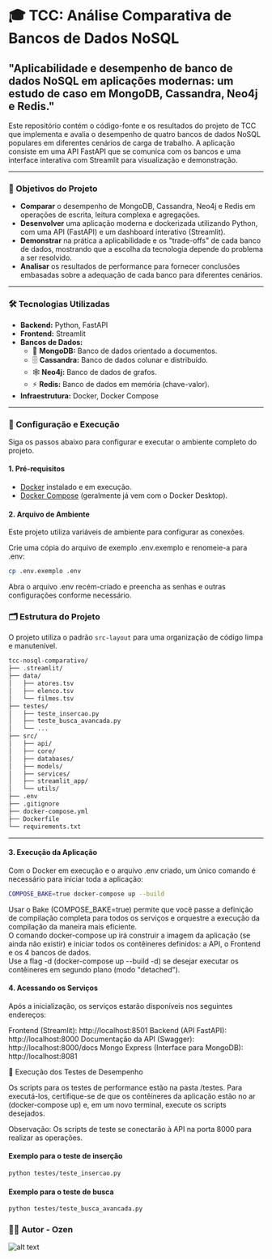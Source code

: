 # 🎓 TCC: Análise Comparativa de Bancos de Dados NoSQL

## "Aplicabilidade e desempenho de banco de dados NoSQL em aplicações modernas: um estudo de caso em MongoDB, Cassandra, Neo4j e Redis."

Este repositório contém o código-fonte e os resultados do projeto de TCC que implementa e avalia o desempenho de quatro bancos de dados NoSQL populares em diferentes cenários de carga de trabalho. A aplicação consiste em uma API FastAPI que se comunica com os bancos e uma interface interativa com Streamlit para visualização e demonstração.

---

### 🎯 Objetivos do Projeto

* **Comparar** o desempenho de MongoDB, Cassandra, Neo4j e Redis em operações de escrita, leitura complexa e agregações.
* **Desenvolver** uma aplicação moderna e dockerizada utilizando Python, com uma API (FastAPI) e um dashboard interativo (Streamlit).
* **Demonstrar** na prática a aplicabilidade e os "trade-offs" de cada banco de dados, mostrando que a escolha da tecnologia depende do problema a ser resolvido.
* **Analisar** os resultados de performance para fornecer conclusões embasadas sobre a adequação de cada banco para diferentes cenários.

---

### 🛠️ Tecnologias Utilizadas

* **Backend:** Python, FastAPI
* **Frontend:** Streamlit
* **Bancos de Dados:**
    * 🍃 **MongoDB:** Banco de dados orientado a documentos.
    * 🗄️ **Cassandra:** Banco de dados colunar e distribuído.
    * 🕸️ **Neo4j:** Banco de dados de grafos.
    * ⚡ **Redis:** Banco de dados em memória (chave-valor).
* **Infraestrutura:** Docker, Docker Compose

---

### 🚀 Configuração e Execução

Siga os passos abaixo para configurar e executar o ambiente completo do projeto.

#### 1. Pré-requisitos
* [Docker](https://www.docker.com/products/docker-desktop/) instalado e em execução.
* [Docker Compose](https://docs.docker.com/compose/install/) (geralmente já vem com o Docker Desktop).

#### 2. Arquivo de Ambiente

Este projeto utiliza variáveis de ambiente para configurar as conexões.

Crie uma cópia do arquivo de exemplo .env.exemplo e renomeie-a para .env:

```bash
cp .env.exemplo .env
```

Abra o arquivo .env recém-criado e preencha as senhas e outras configurações conforme necessário.

### 🗂️ Estrutura do Projeto

O projeto utiliza o padrão `src-layout` para uma organização de código limpa e manutenível.

```bash
tcc-nosql-comparativo/
├── .streamlit/
├── data/
│   ├── atores.tsv
│   ├── elenco.tsv
│   └── filmes.tsv
├── testes/
│   ├── teste_insercao.py
│   ├── teste_busca_avancada.py
│   └── ...
├── src/
│   ├── api/
│   ├── core/
│   ├── databases/
│   ├── models/
│   ├── services/
│   ├── streamlit_app/
│   └── utils/
├── .env
├── .gitignore
├── docker-compose.yml
├── Dockerfile
└── requirements.txt
```

---
#### 3. Execução da Aplicação
Com o Docker em execução e o arquivo .env criado, um único comando é necessário para iniciar toda a aplicação:

```bash
COMPOSE_BAKE=true docker-compose up --build
```

Usar o Bake (COMPOSE_BAKE=true) permite que você passe a definição de compilação completa para todos os serviços e orquestre a execução da compilação da maneira mais eficiente.\
O comando docker-compose up irá construir a imagem da aplicação (se ainda não existir) e iniciar todos os contêineres definidos: a API, o Frontend e os 4 bancos de dados.\
Use a flag -d (docker-compose up --build -d) se desejar executar os contêineres em segundo plano (modo "detached").

#### 4. Acessando os Serviços
Após a inicialização, os serviços estarão disponíveis nos seguintes endereços:

Frontend (Streamlit): http://localhost:8501
Backend (API FastAPI): http://localhost:8000
Documentação da API (Swagger): http://localhost:8000/docs
Mongo Express (Interface para MongoDB): http://localhost:8081

🧪 Execução dos Testes de Desempenho

Os scripts para os testes de performance estão na pasta /testes. Para executá-los, certifique-se de que os contêineres da aplicação estão no ar (docker-compose up) e, em um novo terminal, execute os scripts desejados.

Observação: Os scripts de teste se conectarão à API na porta 8000 para realizar as operações.

#### Exemplo para o teste de inserção

```bash
python testes/teste_insercao.py
```

#### Exemplo para o teste de busca

```bash
python testes/teste_busca_avancada.py
```

### 👨‍💻 Autor - **Ozen** 

![alt text](https://raw.githubusercontent.com/Ozen-ok/tcc-nosql-comparativo/refs/heads/main/assets/plankton.png)
